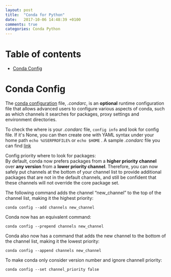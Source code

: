 ```yaml
---
layout: post
title:  "Conda for Python"
date:   2017-10-06 14:48:39 +0100
comments: true  
categories: Conda Python
---
```




# Table of contents

- [Conda Config](#Conda-Config)  



# Conda Config
The [conda configuration](https://conda.io/docs/user-guide/configuration/sample-condarc.html) file, _.condarc_, is an **optional** runtime configuration file that allows advanced users to configure various aspects of conda, such as which channels it searches for packages, proxy settings and environment directories.

To check the where is your _.condarc_ file, `config info` and look for config file. If it's None, you can then create one with YAML syntax under your home path `echo %USERPROFILE%` or `echo $HOME` . A sample _.condarc_ file you can find [link](https://conda.io/docs/user-guide/configuration/sample-condarc.html)

Config priority where to look for packages:  
By default, conda now prefers packages from a **higher priority channel** over **any version** from a **lower priority channel**. Therefore, you can now safely put channels at the bottom of your channel list to provide additional packages that are not in the default channels, and still be confident that these channels will not override the core package set.

The following command adds the channel “new_channel” to the top of the channel list, making it the highest priority:
```
conda config --add channels new_channel
```

Conda now has an equivalent command:
```
conda config --prepend channels new_channel
```

Conda also now has a command that adds the new channel to the bottom of the channel list, making it the lowest priority:
```
conda config --append channels new_channel
```

To make conda only consider version number and ignore channell priority:
```
conda config --set channel_priority false
```

